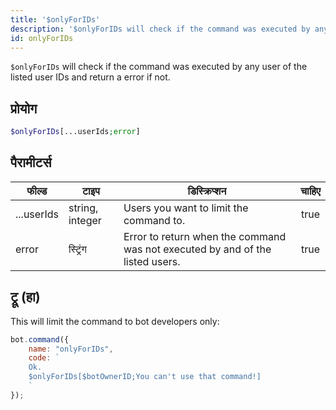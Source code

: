 ```yaml
---
title: '$onlyForIDs'
description: '$onlyForIDs will check if the command was executed by any user of the listed user IDs and return a error if not.'
id: onlyForIDs
---
```


`$onlyForIDs` will check if the command was executed by any user of the listed user IDs and return a error if not.

## प्रोयोग

```php
$onlyForIDs[...userIds;error]
```

## पैरामीटर्स

| फील्ड      | टाइप            | डिस्क्रिप्शन                                                                  | चाहिए |
| ---------- | --------------- | ----------------------------------------------------------------------------- |:-----:|
| ...userIds | string, integer | Users you want to limit the command to.                                       | true  |
| error      | स्ट्रिंग        | Error to return when the command was not executed by and of the listed users. | true  |

## ट्रू (हा)

This will limit the command to bot developers only:

```javascript
bot.command({
    name: "onlyForIDs",
    code: `
    Ok.
    $onlyForIDs[$botOwnerID;You can't use that command!]
    `
});
```